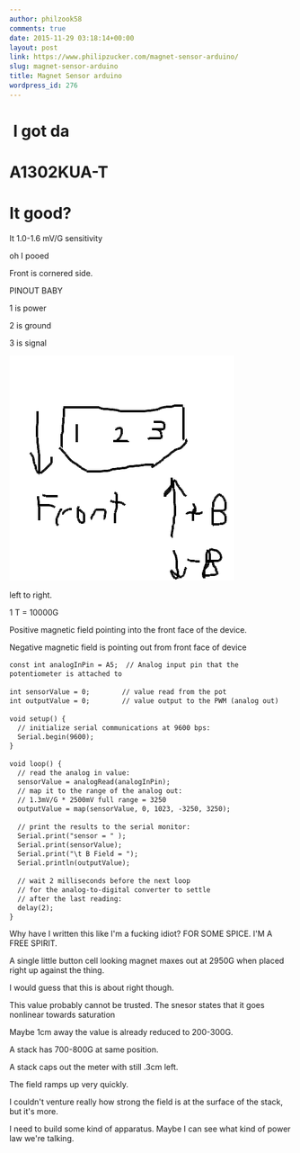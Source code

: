 ```yaml
---
author: philzook58
comments: true
date: 2015-11-29 03:18:14+00:00
layout: post
link: https://www.philipzucker.com/magnet-sensor-arduino/
slug: magnet-sensor-arduino
title: Magnet Sensor arduino
wordpress_id: 276
---
```


#  I got da




# A1302KUA-T




# It good?


It 1.0-1.6 mV/G sensitivity

oh I pooed

Front is cornered side.

PINOUT BABY

1 is power

2 is ground

3 is signal

![](/assets/Sat-Nov-28-2015-220532-GMT-0500-EST.png)

left to right.

1 T = 10000G

Positive magnetic field pointing into the front face of the device.

Negative magnetic field is pointing out from front face of device



    
    const int analogInPin = A5;  // Analog input pin that the potentiometer is attached to
    
    int sensorValue = 0;        // value read from the pot
    int outputValue = 0;        // value output to the PWM (analog out)
    
    void setup() {
      // initialize serial communications at 9600 bps:
      Serial.begin(9600); 
    }
    
    void loop() {
      // read the analog in value:
      sensorValue = analogRead(analogInPin);            
      // map it to the range of the analog out:
      // 1.3mV/G * 2500mV full range = 3250
      outputValue = map(sensorValue, 0, 1023, -3250, 3250);  
      
      // print the results to the serial monitor:
      Serial.print("sensor = " );                       
      Serial.print(sensorValue);      
      Serial.print("\t B Field = ");      
      Serial.println(outputValue);   
    
      // wait 2 milliseconds before the next loop
      // for the analog-to-digital converter to settle
      // after the last reading:
      delay(2);                     
    }




Why have I written this like I'm a fucking idiot? FOR SOME SPICE. I'M A FREE SPIRIT.



A single little button cell looking magnet maxes out at 2950G when placed right up against the thing.

I would guess that this is about right though.

This value probably cannot be trusted. The snesor states that it goes nonlinear towards saturation

Maybe 1cm away the value is already reduced to 200-300G.

A stack has 700-800G at same position.

A stack caps out the meter with still .3cm left.

The field ramps up very quickly.

I couldn't venture really how strong the field is at the surface of the stack, but it's more.

I need to build some kind of apparatus. Maybe I can see what kind of power law we're talking.




# 
